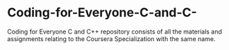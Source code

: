 # Coding-for-Everyone-C-and-C-
Coding for Everyone C and C++ repository consists of all the materials and assignments relating to the Coursera Specialization with the same name.
